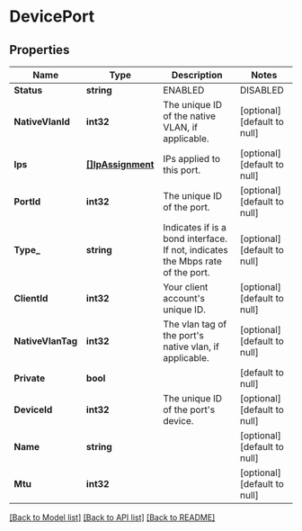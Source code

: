 # DevicePort

## Properties
Name | Type | Description | Notes
------------ | ------------- | ------------- | -------------
**Status** | **string** | ENABLED|DISABLED|UNKOWN | [optional] [default to null]
**NativeVlanId** | **int32** | The unique ID of the native VLAN, if applicable. | [optional] [default to null]
**Ips** | [**[]IpAssignment**](IPAssignment.md) | IPs applied to this port. | [optional] [default to null]
**PortId** | **int32** | The unique ID of the port. | [optional] [default to null]
**Type_** | **string** | Indicates if is a bond interface. If not, indicates the Mbps rate of the port. | [optional] [default to null]
**ClientId** | **int32** | Your client account&#39;s unique ID. | [optional] [default to null]
**NativeVlanTag** | **int32** | The vlan tag of the port&#39;s native vlan, if applicable. | [optional] [default to null]
**Private** | **bool** |  | [default to null]
**DeviceId** | **int32** | The unique ID of the port&#39;s device. | [optional] [default to null]
**Name** | **string** |  | [optional] [default to null]
**Mtu** | **int32** |  | [optional] [default to null]

[[Back to Model list]](../README.md#documentation-for-models) [[Back to API list]](../README.md#documentation-for-api-endpoints) [[Back to README]](../README.md)


